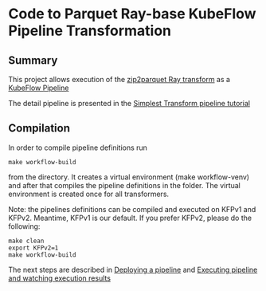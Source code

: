 # Code to Parquet Ray-base KubeFlow Pipeline Transformation 


## Summary 
This project allows execution of the [zip2parquet Ray transform](../ray) as a 
[KubeFlow Pipeline](https://www.kubeflow.org/docs/components/pipelines/overview/)

The detail pipeline is presented in the [Simplest Transform pipeline tutorial](../../../../kfp/doc/simple_transform_pipeline.md) 

## Compilation

In order to compile pipeline definitions run
```shell
make workflow-build
```
from the directory. It creates a virtual environment (make workflow-venv) and after that compiles the pipeline 
definitions in the folder. The virtual environment is created once for all transformers. 

Note: the pipelines definitions can be compiled and executed on KFPv1 and KFPv2. Meantime, KFPv1 is our default. If you
prefer KFPv2, please do the following:
```shell
make clean
export KFPv2=1
make workflow-build
```

The next steps are described in [Deploying a pipeline](../../../../kfp/doc/simple_transform_pipeline.md#deploying-a-pipeline-)
and [Executing pipeline and watching execution results](../../../../kfp/doc/simple_transform_pipeline.md#executing-pipeline-and-watching-execution-results-)